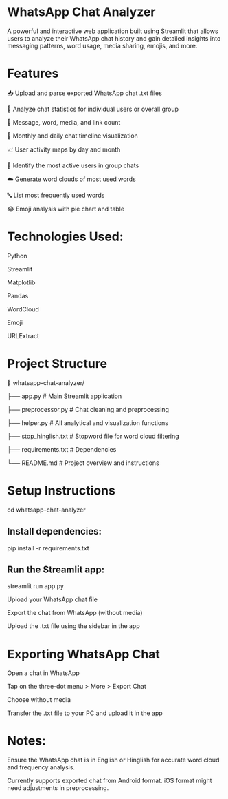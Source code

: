 # WhatsApp Chat Analyzer
A powerful and interactive web application built using Streamlit that allows users to analyze their WhatsApp chat history and gain detailed insights into messaging patterns, word usage, media sharing, emojis, and more.


# Features
📥 Upload and parse exported WhatsApp chat .txt files

👤 Analyze chat statistics for individual users or overall group

🧮 Message, word, media, and link count

📆 Monthly and daily chat timeline visualization

📈 User activity maps by day and month

👑 Identify the most active users in group chats

☁️ Generate word clouds of most used words

🔤 List most frequently used words

😂 Emoji analysis with pie chart and table

# Technologies Used:

Python

Streamlit

Matplotlib

Pandas

WordCloud

Emoji

URLExtract

# Project Structure

📂 whatsapp-chat-analyzer/

├── app.py                  # Main Streamlit application

├── preprocessor.py         # Chat cleaning and preprocessing

├── helper.py               # All analytical and visualization functions

├── stop_hinglish.txt       # Stopword file for word cloud filtering

├── requirements.txt        # Dependencies

└── README.md               # Project overview and instructions

# Setup Instructions

cd whatsapp-chat-analyzer

## Install dependencies:

pip install -r requirements.txt

## Run the Streamlit app:

streamlit run app.py

Upload your WhatsApp chat file

Export the chat from WhatsApp (without media)

Upload the .txt file using the sidebar in the app

#  Exporting WhatsApp Chat

Open a chat in WhatsApp

Tap on the three-dot menu > More > Export Chat

Choose without media

Transfer the .txt file to your PC and upload it in the app

# Notes:

Ensure the WhatsApp chat is in English or Hinglish for accurate word cloud and frequency analysis.

Currently supports exported chat from Android format. iOS format might need adjustments in preprocessing.
